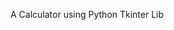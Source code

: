 A Calculator using Python Tkinter Lib


<img  href="https://github.com/rishabh2001-py/calcu/blob/main/calc.JPG">
